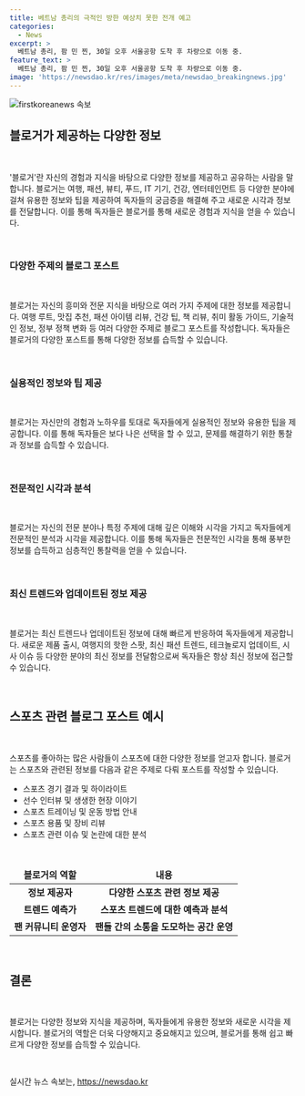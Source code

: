 ```yaml
---
title: 베트남 총리의 극적인 방한 예상치 못한 전개 예고
categories:
  - News
excerpt: >
  베트남 총리, 팜 민 찐, 30일 오후 서울공항 도착 후 차량으로 이동 중.
feature_text: >
  베트남 총리, 팜 민 찐, 30일 오후 서울공항 도착 후 차량으로 이동 중.
image: 'https://newsdao.kr/res/images/meta/newsdao_breakingnews.jpg'
---
```


<p><img src="https://newsdao.kr/res/images/meta/newsdao_breakingnews.jpg" alt="firstkoreanews 속보" /></p>

<h2 data-ke-size="size26">블로거가 제공하는 다양한 정보</h2>

<p data-ke-size="size16">&nbsp;</p>

<p>'블로거'란 자신의 경험과 지식을 바탕으로 다양한 정보를 제공하고 공유하는 사람을 말합니다. 블로거는 여행, 패션, 뷰티, 푸드, IT 기기, 건강, 엔터테인먼트 등 다양한 분야에 걸쳐 유용한 정보와 팁을 제공하여 독자들의 궁금증을 해결해 주고 새로운 시각과 정보를 전달합니다. 이를 통해 독자들은 블로거를 통해 새로운 경험과 지식을 얻을 수 있습니다.</p></p>

<p data-ke-size="size16">&nbsp;</p>

<h3>다양한 주제의 블로그 포스트</h3>

<p data-ke-size="size16">&nbsp;</p>

<p>블로거는 자신의 흥미와 전문 지식을 바탕으로 여러 가지 주제에 대한 정보를 제공합니다. 여행 루트, 맛집 추천, 패션 아이템 리뷰, 건강 팁, 책 리뷰, 취미 활동 가이드, 기술적인 정보, 정부 정책 변화 등 여러 다양한 주제로 블로그 포스트를 작성합니다. 독자들은 블로거의 다양한 포스트를 통해 다양한 정보를 습득할 수 있습니다.</p></p>

<p data-ke-size="size16">&nbsp;</p>

<h3>실용적인 정보와 팁 제공</h3>

<p data-ke-size="size16">&nbsp;</p>

<p>블로거는 자신만의 경험과 노하우를 토대로 독자들에게 실용적인 정보와 유용한 팁을 제공합니다. 이를 통해 독자들은 보다 나은 선택을 할 수 있고, 문제를 해결하기 위한 통찰과 정보를 습득할 수 있습니다.</p></p>

<p data-ke-size="size16">&nbsp;</p>

<h3>전문적인 시각과 분석</h3>

<p data-ke-size="size16">&nbsp;</p>

<p>블로거는 자신의 전문 분야나 특정 주제에 대해 깊은 이해와 시각을 가지고 독자들에게 전문적인 분석과 시각을 제공합니다. 이를 통해 독자들은 전문적인 시각을 통해 풍부한 정보를 습득하고 심층적인 통찰력을 얻을 수 있습니다.</p></p>

<p data-ke-size="size16">&nbsp;</p>

<h3>최신 트렌드와 업데이트된 정보 제공</h3>

<p data-ke-size="size16">&nbsp;</p>

<p>블로거는 최신 트렌드나 업데이트된 정보에 대해 빠르게 반응하여 독자들에게 제공합니다. 새로운 제품 출시, 여행지의 핫한 스팟, 최신 패션 트렌드, 테크놀로지 업데이트, 시사 이슈 등 다양한 분야의 최신 정보를 전달함으로써 독자들은 항상 최신 정보에 접근할 수 있습니다.</p></p>

<p data-ke-size="size16">&nbsp;</p>

<h2 data-ke-size="size26">스포츠 관련 블로그 포스트 예시</h2>

<p data-ke-size="size16">&nbsp;</p>

<p>스포츠를 좋아하는 많은 사람들이 스포츠에 대한 다양한 정보를 얻고자 합니다. 블로거는 스포츠와 관련된 정보를 다음과 같은 주제로 다뤄 포스트를 작성할 수 있습니다.</p>

<ul>
  <li>스포츠 경기 결과 및 하이라이트</li>
  <li>선수 인터뷰 및 생생한 현장 이야기</li>
  <li>스포츠 트레이닝 및 운동 방법 안내</li>
  <li>스포츠 용품 및 장비 리뷰</li>
  <li>스포츠 관련 이슈 및 논란에 대한 분석</li>
</ul>

<p data-ke-size="size16">&nbsp;</p>

<table>
<thead>
<tr>
<td style="text-align: center; height: 17px;"><b>블로거의 역할</b></td>
<td style="text-align: center; height: 17px;"><b>내용</b></td>
</tr>
</thead>
<tbody>
<tr>
<td style="text-align: center; height: 17px;"><b>정보 제공자</b></td>
<td style="text-align: center; height: 17px;"><b>다양한 스포츠 관련 정보 제공</b></td>
</tr>
<tr>
<td style="text-align: center; height: 17px;"><b>트렌드 예측가</b></td>
<td style="text-align: center; height: 17px;"><b>스포츠 트렌드에 대한 예측과 분석</b></td>
</tr>
<tr>
<td style="text-align: center; height: 17px;"><b>팬 커뮤니티 운영자</b></td>
<td style="text-align: center; height: 17px;"><b>팬들 간의 소통을 도모하는 공간 운영</b></td>
</tr>
</tbody>
</table>

<p data-ke-size="size16">&nbsp;</p>

<h2 data-ke-size="size26">결론</h2>

<p data-ke-size="size16">&nbsp;</p>

<p>블로거는 다양한 정보와 지식을 제공하며, 독자들에게 유용한 정보와 새로운 시각을 제시합니다. 블로거의 역할은 더욱 다양해지고 중요해지고 있으며, 블로거를 통해 쉽고 빠르게 다양한 정보를 습득할 수 있습니다.</p></p>

<p data-ke-size="size16">&nbsp;</p>
실시간 뉴스 속보는, <a href="https://newsdao.kr" rel="dofollow">https://newsdao.kr</a>


